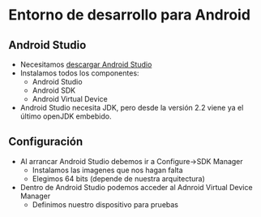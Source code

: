 # Entorno de desarrollo para Android

## Android Studio

- Necesitamos [descargar Android Studio](https://developer.android.com/studio/index.html)
- Instalamos todos los componentes:
    - Android Studio
    - Android SDK
    - Android Virtual Device
- Android Studio necesita JDK, pero desde la versión 2.2 viene ya el último openJDK embebido.

## Configuración
- Al arrancar Android Studio debemos ir a Configure->SDK Manager
    - Instalamos las imagenes que nos hagan falta
    - Elegimos 64 bits (depende de nuestra arquitectura)
- Dentro de Android Studio podemos acceder al Adnroid Virtual Device Manager
    - Definimos nuestro dispositivo para pruebas
